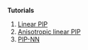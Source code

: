 **Tutorials**

1. [Linear PIP](linear_pip/README.md)
2. [Anisotropic linear PIP](aniso_pip/README.md)
3. [PIP-NN](pipnn/README.md)